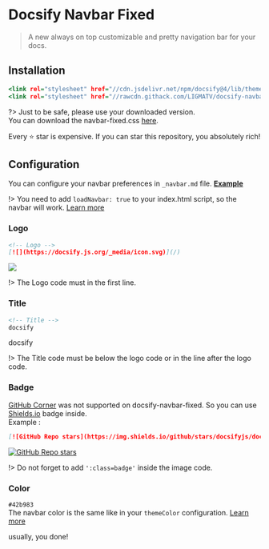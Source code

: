 # Docsify Navbar Fixed

> A new always on top customizable and pretty navigation bar for your docs.

## Installation

```index.html
<link rel="stylesheet" href="//cdn.jsdelivr.net/npm/docsify@4/lib/themes/vue.css">
<link rel="stylesheet" href="//rawcdn.githack.com/LIGMATV/docsify-navbar-fixed/main/navbar-fixed.css">
```

?> Just to be safe, please use your downloaded version.  
You can download the navbar-fixed.css <a href="https://rawcdn.githack.com/LIGMATV/docsify-navbar-fixed/main/navbar-fixed.css">here</a>.

Every ⭐ star is expensive. If you can star this repository, you absolutely rich!

## Configuration
You can configure your navbar preferences in ``_navbar.md`` file. [**Example**](https://raw.githubusercontent.com/LIGMATV/docsify-navbar-fixed/main/docs/_navbar.md)

!> You need to add ``loadNavbar: true`` to your index.html script, so the navbar will work. [Learn more](https://docsify.js.org/#/configuration?id=loadnavbar)

### Logo

```_navbar.md
<!-- Logo -->
[![](https://docsify.js.org/_media/icon.svg)](/)
```

[![](https://docsify.js.org/_media/icon.svg)](/)

!> The Logo code must in the first line.

### Title
```_navbar.md
<!-- Title -->
docsify
```

docsify

!> The Title code must be below the logo code or in the line after the logo code.

### Badge  
  [GitHub Corner](https://docsify.js.org/#/configuration?id=repo) was not supported on docsify-navbar-fixed. So you can use [Shields.io](https://shields.io/) badge inside.  
  Example :
  ```_navbar.md
  [![GitHub Repo stars](https://img.shields.io/github/stars/docsifyjs/docsify ':class=badge')](https://github.com/docsifyjs/docsify/)
  ```
  [![GitHub Repo stars](https://img.shields.io/github/stars/docsifyjs/docsify ':class=badge')](https://github.com/docsifyjs/docsify/)  

!> Do not forget to add ``':class=badge'`` inside the image code.

### Color  
  ``#42b983``  
  The navbar color is the same like in your ``themeColor`` configuration.
  [Learn more](https://docsify.js.org/#/configuration?id=themecolor)

usually, you done!
